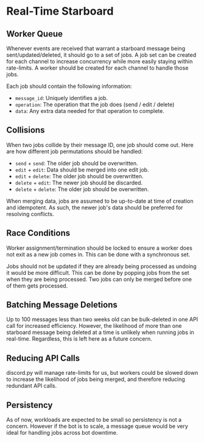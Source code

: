 # Real-Time Starboard

## Worker Queue

Whenever events are received that warrant a starboard message being
sent/updated/deleted, it should go to a set of jobs.
A job set can be created for each channel to increase concurrency while
more easily staying within rate-limits.
A worker should be created for each channel to handle those jobs.

Each job should contain the following information:
- `message_id`: Uniquely identifies a job.
- `operation`: The operation that the job does (send / edit / delete)
- `data`: Any extra data needed for that operation to complete.

## Collisions

When two jobs collide by their message ID, one job should come out.
Here are how different job permutations should be handled:

- `send` + `send`: The older job should be overwritten.
- `edit` + `edit`: Data should be merged into one edit job.
- `edit` + `delete`: The older job should be overwritten.
- `delete` + `edit`: The newer job should be discarded.
- `delete` + `delete`: The older job should be overwritten.

When merging data, jobs are assumed to be up-to-date at time of creation and
idempotent. As such, the newer job's data should be preferred for resolving
conflicts.

## Race Conditions

Worker assignment/termination should be locked to ensure a worker does not
exit as a new job comes in. This can be done with a synchronous set.

Jobs should not be updated if they are already being processed as undoing it
would be more difficult. This can be done by popping jobs from the set when
they are being processed. Two jobs can only be merged before one of them
gets processed.

## Batching Message Deletions

Up to 100 messages less than two weeks old can be bulk-deleted in one API call
for increased efficiency. However, the likelihood of more than one starboard
message being deleted at a time is unlikely when running jobs in real-time.
Regardless, this is left here as a future concern.

## Reducing API Calls

discord.py will manage rate-limits for us, but workers could be slowed down
to increase the likelihood of jobs being merged, and therefore reducing
redundant API calls.

## Persistency

As of now, workloads are expected to be small so persistency is not a concern.
However if the bot is to scale, a message queue would be very ideal for
handling jobs across bot downtime.
